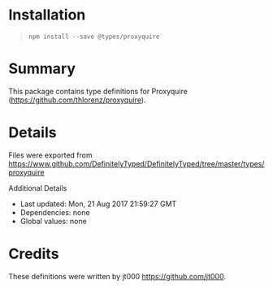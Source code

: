 # Installation
> `npm install --save @types/proxyquire`

# Summary
This package contains type definitions for Proxyquire (https://github.com/thlorenz/proxyquire).

# Details
Files were exported from https://www.github.com/DefinitelyTyped/DefinitelyTyped/tree/master/types/proxyquire

Additional Details
 * Last updated: Mon, 21 Aug 2017 21:59:27 GMT
 * Dependencies: none
 * Global values: none

# Credits
These definitions were written by jt000 <https://github.com/jt000>.
